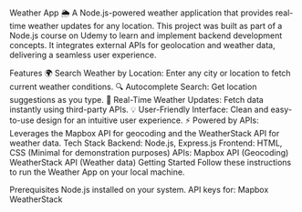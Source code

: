 Weather App 🌦️
A Node.js-powered weather application that provides real-time weather updates for any location. This project was built as part of a Node.js course on Udemy to learn and implement backend development concepts. It integrates external APIs for geolocation and weather data, delivering a seamless user experience.

Features
🌍 Search Weather by Location: Enter any city or location to fetch current weather conditions.
🔍 Autocomplete Search: Get location suggestions as you type.
📡 Real-Time Weather Updates: Fetch data instantly using third-party APIs.
💡 User-Friendly Interface: Clean and easy-to-use design for an intuitive user experience.
⚡ Powered by APIs: Leverages the Mapbox API for geocoding and the WeatherStack API for weather data.
Tech Stack
Backend: Node.js, Express.js
Frontend: HTML, CSS (Minimal for demonstration purposes)
APIs:
Mapbox API (Geocoding)
WeatherStack API (Weather data)
Getting Started
Follow these instructions to run the Weather App on your local machine.

Prerequisites
Node.js installed on your system.
API keys for:
Mapbox
WeatherStack
